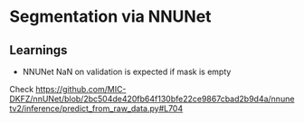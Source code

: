 # Segmentation via NNUNet

## Learnings

- NNUNet NaN on validation is expected if mask is empty

Check https://github.com/MIC-DKFZ/nnUNet/blob/2bc504de420fb64f130bfe22ce9867cbad2b9d4a/nnunetv2/inference/predict_from_raw_data.py#L704